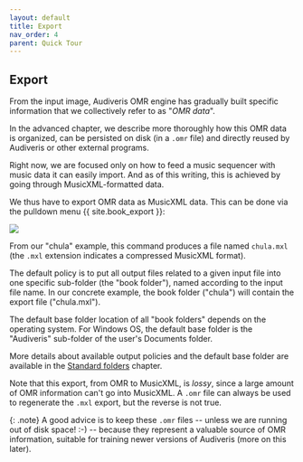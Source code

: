 ```yaml
---
layout: default
title: Export
nav_order: 4
parent: Quick Tour
---
```

## Export

From the input image, Audiveris OMR engine has gradually built specific information that we
collectively refer to as "_OMR data_".

In the advanced chapter, we describe more thoroughly how this OMR data is organized, can be
persisted on disk (in a `.omr` file) and directly reused by Audiveris or other external programs.

Right now, we are focused only on how to feed a music sequencer with music data it can easily import.
And as of this writing, this is achieved by going through MusicXML-formatted data.

We thus have to export OMR data as MusicXML data.
This can be done via the pulldown menu {{ site.book_export }}:

![](../assets/images/book_export.png)

From our "chula" example, this command produces a file named `chula.mxl`
(the `.mxl` extension indicates a compressed MusicXML format).

The default policy is to put all output files related to a given input file into one specific sub-folder
(the "book folder"), named according to the input file name.
In our concrete example, the book folder ("chula") will contain the export file ("chula.mxl").

The default base folder location of all "book folders" depends on the operating system.
For Windows OS, the default base folder is the "Audiveris" sub-folder of the user's Documents folder.

More details about available output policies and the default base folder are available in the
[Standard folders](../folders/standard.md) chapter.

Note that this export, from OMR to MusicXML,  is _lossy_, since a large amount of OMR
information can't go into MusicXML.
A `.omr` file can always be used to regenerate the `.mxl` export, but the reverse is not true.

{: .note}
A good advice is to keep these `.omr` files
-- unless we are running out of disk space! :-) --
because they represent a valuable source of OMR information,
suitable for training newer versions of Audiveris (more on this later).
